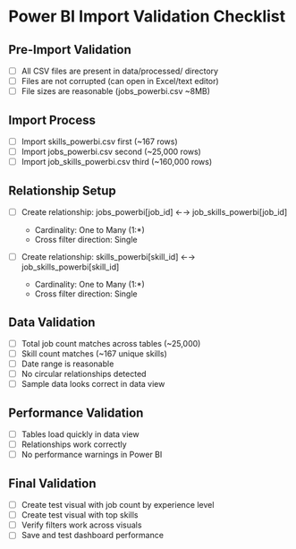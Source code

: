 # Power BI Import Validation Checklist

## Pre-Import Validation
- [ ] All CSV files are present in data/processed/ directory
- [ ] Files are not corrupted (can open in Excel/text editor)
- [ ] File sizes are reasonable (jobs_powerbi.csv ~8MB)

## Import Process
- [ ] Import skills_powerbi.csv first (~167 rows)
- [ ] Import jobs_powerbi.csv second (~25,000 rows)
- [ ] Import job_skills_powerbi.csv third (~160,000 rows)

## Relationship Setup
- [ ] Create relationship: jobs_powerbi[job_id] ←→ job_skills_powerbi[job_id]
  - Cardinality: One to Many (1:*)
  - Cross filter direction: Single
  
- [ ] Create relationship: skills_powerbi[skill_id] ←→ job_skills_powerbi[skill_id]
  - Cardinality: One to Many (1:*)
  - Cross filter direction: Single

## Data Validation
- [ ] Total job count matches across tables (~25,000)
- [ ] Skill count matches (~167 unique skills)
- [ ] Date range is reasonable
- [ ] No circular relationships detected
- [ ] Sample data looks correct in data view

## Performance Validation
- [ ] Tables load quickly in data view
- [ ] Relationships work correctly
- [ ] No performance warnings in Power BI

## Final Validation
- [ ] Create test visual with job count by experience level
- [ ] Create test visual with top skills
- [ ] Verify filters work across visuals
- [ ] Save and test dashboard performance

